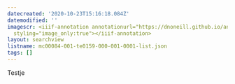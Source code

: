 ```yaml
---
datecreated: '2020-10-23T15:16:18.084Z'
datemodified: ''
imagescr: <iiif-annotation annotationurl="https://dnoneill.github.io/annotate/annotations/b95d7872-1542-11eb-8616-da12a4704901.json"
  styling="image_only:true"></iiif-annotation>
layout: searchview
listname: mc00084-001-te0159-000-001-0001-list.json
tags: []
---
```

Testje